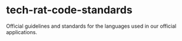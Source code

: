 # tech-rat-code-standards
Official guidelines and standards for the languages used in our official applications.
